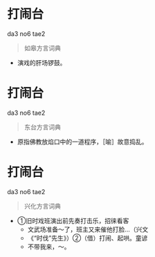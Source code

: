 # 打闹台
da3 no6 tae2
> 如皋方言词典
- 演戏的肝场锣鼓。

# 打闹台
da3 no6 tae2
> 东台方言词典
- 原指佛教放焰口中的一道程序，［喻］故意捣乱。

# 打闹台
da3 no6 tae2
> 兴化方言词典
- ①旧时戏班演出前先奏打击乐，招徕看客
  - 文武场准备～了，班主又来催他打脸…（兴文
  - 《“时伐”先生》）②（借）打闹、起哄。童谚
  - 不带我来，～。
